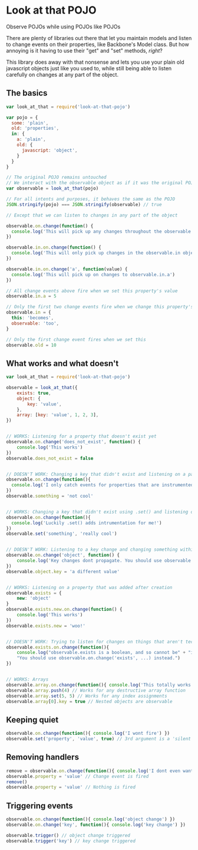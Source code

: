 # Look at that POJO

Observe POJOs while using POJOs like POJOs

There are plenty of libraries out there that let you maintain models and listen to change events on their properties, like Backbone's Model class.  But how annoying is it having to use their "get" and "set" methods, *right*?

This library does away with that nonsense and lets you use your plain old javascript objects just like you used to, while still being able to listen carefully on changes at any part of the object.  

## The basics

``` javascript
var look_at_that = require('look-at-that-pojo')

var pojo = {
  some: 'plain',
  old: 'properties',
  in: {
    a: 'plain',
    old: {
      javascript: 'object',
    }
  }
}

// The original POJO remains untouched
// We interact with the observable object as if it was the original POJO
var observable = look_at_that(pojo)

// For all intents and purposes, it behaves the same as the POJO
JSON.stringify(pojo) === JSON.stringify(observable) // true

// Except that we can listen to changes in any part of the object

observable.on.change(function() {
  console.log('This will pick up any changes throughout the observable object')
})

observable.in.on.change(function() {
  console.log('This will only pick up changes in the observable.in object')
})

observable.in.on.change('a', function(value) {
  console.log('This will pick up on changes to observable.in.a')
})

// All change events above fire when we set this property's value
observable.in.a = 5

// Only the first two change events fire when we change this property's value
observable.in = {
  this: 'becomes',
  observable: 'too',
}

// Only the first change event fires when we set this
observable.old = 10
```

## What works and what doesn't

``` javascript
var look_at_that = require('look-at-that-pojo')

observable = look_at_that({
    exists: true,
    object: {
        key: 'value',
    },
    array: [key: 'value', 1, 2, 3],
})


// WORKS: Listening for a property that doesn't exist yet
observable.on.change('does_not_exist', function() {
    console.log('This works')
})
observable.does_not_exist = false


// DOESN'T WORK: Changing a key that didn't exist and listening on a parent object
observable.on.change(function(){
  console.log('I only catch events for properties that are instrumented')
})
observable.something = 'not cool'


// WORKS: Changing a key that didn't exist using .set() and listening on a parent object
observable.on.change(function(){
  console.log('Luckily .set() adds intrumentation for me!')
})
observable.set('something', 'really cool')


// DOESN'T WORK: Listening to a key change and changing something within the key's object
observable.on.change('object', function() {
    console.log('Key changes dont propagate. You should use observable.object.on.change instead!')
})
observable.object.key = 'a different value'


// WORKS: Listening on a property that was added after creation
observable.exists = {
    new: 'object'
}
observable.exists.new.on.change(function() {
    console.log('This works')
})
observable.exists.new = 'woo!'


// DOESN'T WORK: Trying to listen for changes on things that aren't technically Objects
observable.exists.on.change(function(){
    console.log("observable.exists is a boolean, and so cannot be" + "instrumented without screwing around with the Object prototype..." +
    "You should use observable.on.change('exists', ...) instead.")
})


// WORKS: Arrays
observable.array.on.change(function(){ console.log('This totally works') })
observable.array.push(4) // Works for any destructive array function
observable.array.set(5, 5) // Works for any index assignments
observable.array[0].key = true // Nested objects are observable

```

## Keeping quiet

``` javascript
observable.on.change(function(){ console.log('I wont fire') })
observable.set('property', 'value', true) // 3rd argument is a 'silent' flag
```

## Removing handlers

``` javascript
remove = observable.on.change(function(){ console.log('I dont even want to fire') })
observable.property = 'value' // Change event is fired
remove()
observable.property = 'value' // Nothing is fired
```

## Triggering events

``` javascript
observable.on.change(function(){ console.log('object change') })
observable.on.change('key', function(){ console.log('key change') })

observable.trigger() // object change triggered
observable.trigger('key') // key change triggered
```
